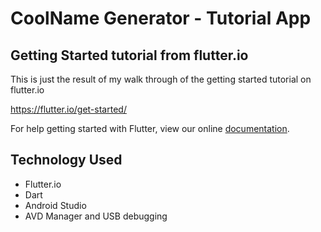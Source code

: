 # CoolName Generator - Tutorial App

## Getting Started tutorial from flutter.io
This is just the result of my walk through of the getting started tutorial on flutter.io

https://flutter.io/get-started/

For help getting started with Flutter, view our online
[documentation](https://flutter.io/).

## Technology Used
* Flutter.io
* Dart
* Android Studio
* AVD Manager and USB debugging
